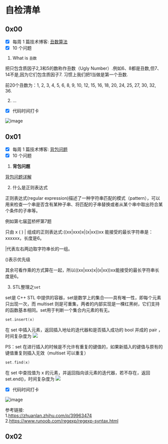 #  自检清单

## 0x00

- [x] 每周 1 篇技术博客: [丑数算法](https://adorabledevil.github.io/_posts/2020-08-02-%E8%93%9D%E6%A1%A5%E6%9D%AF-%E4%B8%91%E6%95%B0%E7%AE%97%E6%B3%95/)
- [x] 10 个问题
1. What is `丑数` 

把只包含质因子2,3和5的数称作丑数（Ugly Number）.例如6、8都是丑数,但7、14不是,因为它们包含质因子7. 习惯上我们把1当做是第一个丑数.

前20个丑数为：1, 2, 3, 4, 5, 6, 8, 9, 10, 12, 15, 16, 18, 20, 24, 25, 27, 30, 32, 36.

2. ...

- [x] 代码时间打卡



![image](https://gitee.com/adorabledevil/picture-storage/raw/master/8.2%E4%BB%A3%E7%A0%81%E6%97%B6%E9%97%B4.png)






## 0x01
- [x] 每周 1 篇技术博客: [背包问题](https://adorabledevil.github.io/_posts/2020-08-09-%E8%83%8C%E5%8C%85%E9%97%AE%E9%A2%98/)
- [x] 10 个问题
1. **背包问题**


[背包问题详解](https://adorabledevil.github.io/_posts/2020-08-09-%E8%83%8C%E5%8C%85%E9%97%AE%E9%A2%98/)


2. 什么是正则表达式

正则表达式(regular expression)描述了一种字符串匹配的模式（pattern），可以用来检查一个串是否含有某种子串、将匹配的子串替换或者从某个串中取出符合某个条件的子串等。
>
例如第七届蓝桥杯第7题
>
只由 x ( ) | 组成的正则表达式:((xx|xxx)x|(x|xx))xx 能接受的最长字符串是： xxxxxx，长度是6。
>
|代表左右两边取字符串长的一组。
>
()表示优先级
>
其余可看作乘的方式算在一起，所以((xx|xxx)x|(x|xx))xx能接受的最长字符串长度是6。


3. STL整理之``set``

set是 C++ STL 中提供的容器，set是数学上的集合——具有唯一性，即每个元素只出现一次，而 multiset 则是可重集，两者的内部实现是一棵红黑树，它们支持的函数基本相同。set用于判断一个集合内元素的有无。
```cpp
set.insert(x)
```
在 set 中插入元素，返回插入地址的迭代器和是否插入成功的 bool 并成的 pair ，时间复杂度为 ![](https://www.zhihu.com/equation?tex=O%28log+n%29)

PS：set 在进行插入的时候是不允许有重复的键值的，如果新插入的键值与原有的键值重复则插入无效（multiset 可以重复）
```cpp
set.find(x)
```
在 set 中查找值为 x 的元素，并返回指向该元素的迭代器，若不存在，返回 set.end()，时间复杂度为 ![](https://www.zhihu.com/equation?tex=O%28log+n%29)

- [x] 代码时间打卡



![image](https://gitee.com/adorabledevil/picture-storage/raw/master/%E7%AC%AC%E4%BA%8C%E5%91%A8%E4%BB%A3%E7%A0%81%E6%89%93%E5%8D%A1.png)

参考链接:
<br>
1.https://zhuanlan.zhihu.com/p/39963474
<br>
2.https://www.runoob.com/regexp/regexp-syntax.html

## 0x02